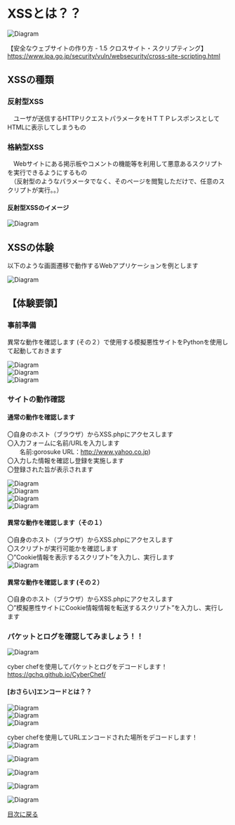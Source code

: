 # XSSとは？？<br>
 ![Diagram](./images/xss-1.jpg)<br>

【安全なウェブサイトの作り方 - 1.5 クロスサイト・スクリプティング】<br>
 https://www.ipa.go.jp/security/vuln/websecurity/cross-site-scripting.html

## XSSの種類<br>
 ### 反射型XSS
　ユーザが送信するHTTPリクエストパラメータをＨＴＴＰレスポンスとしてHTMLに表示してしまうもの<br>
 ### 格納型XSS
　Webサイトにある掲示板やコメントの機能等を利用して悪意あるスクリプトを実行できるようにするもの<br>
　（反射型のようなパラメータでなく、そのページを閲覧しただけで、任意のスクリプトが実行。。）<br>

 #### 反射型XSSのイメージ<br>
 ![Diagram](./images/xss-3.jpg)<br>

## XSSの体験<br>
以下のような画面遷移で動作するWebアプリケーションを例とします<br>

 ![Diagram](./images/xss-4.jpg)<br>


## 【体験要領】

### 事前準備<br>
異常な動作を確認します (その２）で使用する模擬悪性サイトをPythonを使用して起動しておきます<br>

![Diagram](./images/xss-5.jpg)<br>
![Diagram](./images/xss-6.jpg)<br>
![Diagram](./images/xss-6.jpg)<br>

### サイトの動作確認<br>

#### 通常の動作を確認します <br>
〇自身のホスト（ブラウザ）からXSS.phpにアクセスします<br>
〇入力フォームに名前/URLを入力します<br>
　　名前:gorosuke  URL：http://www.yahoo.co.jp)<br>
〇入力した情報を確認し登録を実施します<br>
〇登録された旨が表示されます<br>

![Diagram](./images/xss-8.jpg)<br>
![Diagram](./images/xss-9.jpg)<br>
![Diagram](./images/xss-10.jpg)<br>
![Diagram](./images/xss-11.jpg)<br>


#### 異常な動作を確認します（その１）<br>
〇自身のホスト（ブラウザ）からXSS.phpにアクセスします<br>
〇スクリプトが実行可能かを確認します<br>
〇”Cookie情報を表示するスクリプト”を入力し、実行します<br>
![Diagram](./images/xss-12.jpg)<br>



#### 異常な動作を確認します (その２）<br>

〇自身のホスト（ブラウザ）からXSS.phpにアクセスします<br>
〇”模擬悪性サイトにCookie情報情報を転送するスクリプト”を入力し、実行します<br>




### パケットとログを確認してみましょう！！<br>
![Diagram](./images/xss-22.jpg)<br>

cyber chefを使用してパケットとログをデコードします！<br>
https://gchq.github.io/CyberChef/<br>

#### [おさらい]エンコードとは？？<br>

![Diagram](./images/xss-27.jpg)<br>
![Diagram](./images/xss-28.jpg)<br>
![Diagram](./images/xss-29.jpg)<br>

cyber chefを使用してURLエンコードされた場所をデコードします！<br>
![Diagram](./images/xss-23.jpg)<br>

![Diagram](./images/xss-24.jpg)<br>

![Diagram](./images/xss-25.jpg)<br>

![Diagram](./images/xss-26.jpg)<br>


![Diagram](./images/xss-30.jpg)<br>

[目次に戻る](./README.md) <br>

